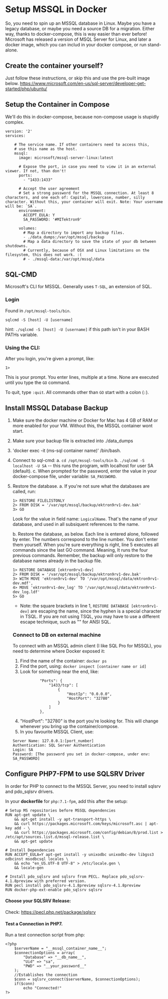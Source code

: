 # Setup MSSQL in Docker

So, you need to spin up an MSSQL database in Linux. Maybe you have a legacy database, or maybe you need a source DB for a migration. Either way, thanks to docker-compose, this is way easier than ever before! Microsoft has released a version of MSQL Server for Linux, and later a docker image, which you can includ in your docker compose, or run stand-alone.


## Create the container yourself?
Just follow these instructions, or skip this and use the pre-built image below. https://www.microsoft.com/en-us/sql-server/developer-get-started/php/ubuntu/


## Setup the Container in Compose
We'll do this in docker-compose, because non-compose usage is stupidly complex.

```
version: '2'
services:

    # The service name. If other containers need to access this,
    # use this name as the host.
    mssql:
      image: microsoft/mssql-server-linux:latest

      # Expose the port, in case you need to view it in an external viewer. If not, than don't!
      ports:
        - "1433:1433"

      # Accept the user agreement
      # Set a strong password for the MSSQL connection. At least 8 characters, and one each of: Capital, lowercase, number, silly character. Without this, your container will exit. Note: Your username will be: `SA`.
      environment:
        ACCEPT_EULA: Y
        SA_PASSWORD: '#MITektron9'

      volumes:
        # Map a directory to import any backup files.
        - ./data_dumps:/var/opt/mssql/backup
        # Map a data directory to save the state of your db between shutdowns.
        # Currently, because of OSX and Linux limitations on the filesystem, this does not work. :(
        # - ./mssql-data:/var/opt/mssql/data
```


## SQL-CMD
Microsoft's CLI for MSSQL. Generally uses `T-SQL`, an extension of SQL.

### Login
Found in `/opt/mssql-tools/bin`.
```
sqlcmd -S [host] -U [username]
```
hint: `./sqlcmd -S [host] -U [username]`
if this path isn't in your BASH PATHs variable.


### Using the CLI:
After you login, you're given a prompt, like:

```
1>
```
This is your prompt. You enter lines, multiple at a time. None are executed until you type the `GO` command.

To quit, type `:quit`. All commands other than `GO` start with a colon (`:`).


## Install MSSQL Database Backup
1. Make sure the docker machine or Docker for Mac has 4 GB of RAM or more
   enabled for your VM. Without this, the MSSQL container wont start.
2. Make sure your backup file is extracted into ./data_dumps
3. 'docker exec -it (ms-sql container name)' /bin/bash.
4. Connect to sql-cmd:
    a. `cd /opt/mssql-tools/bin`
    b. `./sqlcmd -S localhost -U SA` -- this runs the program, with localhost for user SA (default).
    c. When prompted for the password, enter the value in your docker-compose file, under variable: `SA_PASSWORD`.
5. Restore the database.
    a. If you're not sure what the databases are called, run:
    ```
    1> RESTORE FILELISTONLY
    2> FROM DISK = '/var/opt/mssql/backup/ektron9rv1-dev.bak'
    3> GO
    ```
    Look for the value in field name: `LogicalName`. That's the name of your
    database, and used in all subsiquent references to the name.

    b. Restore the database, as below. Each line is entered alone, followed by enter. The numbers correspond to the line number. You don't enter them yourself. When you're sure everything is right, line 5 executes all commands since the last GO command. Meaning, It runs the four previous commands.
    Remember, the backup will only restore to the database names already in the backup file.
    ```
    1> RESTORE DATABASE [ektron9rv1-dev]
    2> FROM DISK = '/var/opt/mssql/backup/ektron9rv1-dev.bak'
    3> WITH MOVE 'ektron9rv1-dev' TO '/var/opt/mssql/data/ektron9rv1-dev.mdf',
    4> MOVE 'ektron9rv1-dev_log' TO '/var/opt/mssql/data/ektron9rv1-dev_log.ldf'
    5> GO
    ```
    - Note: the square brackets in line 1, `RESTORE DATABASE [ektron9rv1-dev]` are escaping the name, since the hyphen is a special character in TSQL. If you are not using TSQL, you may have to use a different escape technique, such as "" for ANSI SQL.



    ### Connect to DB on external machine
    To connect with an MSSQL admin client (I like SQL Pro for MSSQL), you need to determine where Docker exposed it:
    1. Find the name of the container: `docker ps`
    2. Find the port, using: `docker inspect [container name or id]`
    3. Look for something near the end, like:
    ```
                "Ports": {
                    "1433/tcp": [
                        {
                            "HostIp": "0.0.0.0",
                            "HostPort": "32780"
                        }
                    ]
                },
    ```
    4. "HostPort": "32780" is the port you're looking for. This will change whenever you bring up the container/compose.
    5. In you favourite MSSQL Client, use:
    ```
    Server Name: 127.0.0.1:[port_number]
    Authentication: SQL Server Authentication
    Login: SA
    Password: [The password you set in docker-compose, under env: SA_PASSWORD]
    ```

## Configure PHP7-FPM to use SQLSRV Driver
In order for PHP to connect to the MSSQL Server, you need to install sqlsrv and pdo_sqlsrv drivers.

In your **dockerfile** for `php:7.1-fpm`, add this after the setup:

```
# Setup MS repositories before MSSQL dependencies
RUN apt-get update \
    && apt-get install -y apt-transport-https \
    && curl https://packages.microsoft.com/keys/microsoft.asc | apt-key add - \
    && curl https://packages.microsoft.com/config/debian/8/prod.list > /etc/apt/sources.list.d/mssql-release.list \
    && apt-get update

# Install Dependencies
RUN ACCEPT_EULA=Y apt-get install -y unixodbc unixodbc-dev libgss3 odbcinst msodbcsql locales \
    && echo "en_US.UTF-8 UTF-8" > /etc/locale.gen \
    && locale-gen

# Install pdo_sqlsrv and sqlsrv from PECL. Replace pdo_sqlsrv-4.1.8preview with preferred version.
RUN pecl install pdo_sqlsrv-4.1.8preview sqlsrv-4.1.8preview
RUN docker-php-ext-enable pdo_sqlsrv sqlsrv
```

#### Choose your SQLSRV Release:
Check: https://pecl.php.net/package/sqlsrv

#### Test a Connection in PHP7.
Run a test connection script from php:
```
<?php
    $serverName = "__mssql_container_name__";
    $connectionOptions = array(
        "Database" => "__db_name__",
        "Uid" => "sa",
        "PWD" => "__your_password__"
    );
    //Establishes the connection
    $conn = sqlsrv_connect($serverName, $connectionOptions);
    if($conn)
        echo "Connected!"
?>
```
